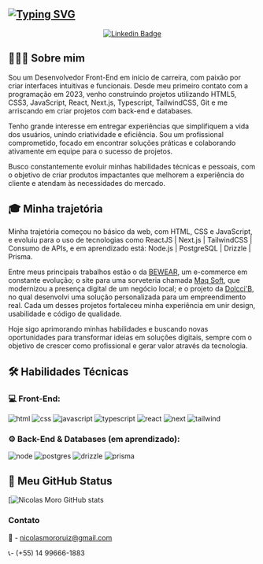 ## [![Typing SVG](https://readme-typing-svg.demolab.com?font=Poppins&size=30&duration=3500&pause=500&color=A9FEB7&width=435&lines=%F0%9F%91%8B+Ol%C3%A1%2C+sou+o+Nicolas+Moro!;Desenvolvedor+Front-End;Engenheiro+de+Software)](https://git.io/typing-svg)
<div align="center">
  
  [![Linkedin Badge](https://img.shields.io/badge/-LinkedIn-blue?style=flat-square&logo=Linkedin&logoColor=white&link=https://www.linkedin.com/in/fagnerpsantos/)](https://www.linkedin.com/in/fagnerpsantos/)
  
</div>

## 👨🏻‍💻 Sobre mim

Sou um Desenvolvedor Front-End em início de carreira, com paixão por criar interfaces intuitivas e funcionais. Desde meu primeiro contato com a programação em 2023, venho construindo projetos utilizando HTML5, CSS3, JavaScript, React, Next.js, Typescript, TailwindCSS, Git e me arriscando em criar projetos com back-end e databases.

Tenho grande interesse em entregar experiências que simplifiquem a vida dos usuários, unindo criatividade e eficiência. Sou um profissional comprometido, focado em encontrar soluções práticas e colaborando ativamente em equipe para o sucesso de projetos.

Busco constantemente evoluir minhas habilidades técnicas e pessoais, com o objetivo de criar produtos impactantes que melhorem a experiência do cliente e atendam às necessidades do mercado.

## 🎓 Minha trajetória

Minha trajetória começou no básico da web, com HTML, CSS e JavaScript, e evoluiu para o uso de tecnologias como ReactJS | Next.js | TailwindCSS | Consumo de APIs, e em aprendizado está: Node.js | PostgreSQL | Drizzle | Prisma.

Entre meus principais trabalhos estão o da <a href="https://github.com/nickzmoro/bewear">BEWEAR</a>, um e-commerce em constante evolução; o site para uma sorveteria chamada <a href="https://github.com/nickzmoro/maq-soft">Maq Soft</a>, que modernizou a presença digital de um negócio local; e o projeto da <a href="https://github.com/nickzmoro/dolcci-b">Dolcci'B</a>, no qual desenvolvi uma solução personalizada para um empreendimento real. Cada um desses projetos fortaleceu minha experiência em unir design, usabilidade e código de qualidade.

Hoje sigo aprimorando minhas habilidades e buscando novas oportunidades para transformar ideias em soluções digitais, sempre com o objetivo de crescer como profissional e gerar valor através da tecnologia.

## 🛠️ Habilidades Técnicas

### 💻 Front-End:
![html](https://img.shields.io/badge/HTML5-E34F26.svg?style=for-the-badge&logo=HTML5&logoColor=white)
![css](https://img.shields.io/badge/CSS-663399.svg?style=for-the-badge&logo=CSS&logoColor=white)
![javascript](https://img.shields.io/badge/JavaScript-F7DF1E.svg?style=for-the-badge&logo=JavaScript&logoColor=black)
![typescript](https://img.shields.io/badge/TypeScript-3178C6.svg?style=for-the-badge&logo=TypeScript&logoColor=white)
![react](https://img.shields.io/badge/React-61DAFB.svg?style=for-the-badge&logo=React&logoColor=black)
![next](https://img.shields.io/badge/Next.js-000000.svg?style=for-the-badge&logo=nextdotjs&logoColor=white)
![tailwind](https://img.shields.io/badge/Tailwind%20CSS-06B6D4.svg?style=for-the-badge&logo=Tailwind-CSS&logoColor=white)

### ⚙️ Back-End & Databases (em aprendizado):
![node](https://img.shields.io/badge/Node.js-5FA04E.svg?style=for-the-badge&logo=nodedotjs&logoColor=white)
![postgres](https://img.shields.io/badge/PostgreSQL-4169E1.svg?style=for-the-badge&logo=PostgreSQL&logoColor=white)
![drizzle](https://img.shields.io/badge/Drizzle-C5F74F.svg?style=for-the-badge&logo=Drizzle&logoColor=black)
![prisma](https://img.shields.io/badge/Prisma-2D3748.svg?style=for-the-badge&logo=Prisma&logoColor=white)

## 🚀 Meu GitHub Status
[![Nicolas Moro GitHub stats](https://github-readme-stats.vercel.app/api?username=nickzmoro&show_icons=true&theme=dark)

### Contato
:e-mail: - nicolasmororuiz@gmail.com

:telephone_receiver:- (+55) 14 99666-1883
